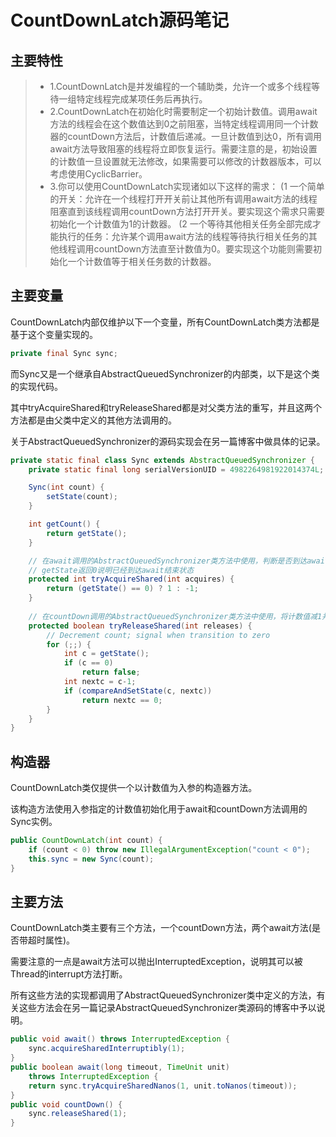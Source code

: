 # CountDownLatch源码笔记
## 主要特性
> * 1.CountDownLatch是并发编程的一个辅助类，允许一个或多个线程等待一组特定线程完成某项任务后再执行。
> * 2.CountDownLatch在初始化时需要制定一个初始计数值。调用await方法的线程会在这个数值达到0之前阻塞，当特定线程调用同一个计数器的countDown方法后，计数值后递减。一旦计数值到达0，所有调用await方法导致阻塞的线程将立即恢复运行。需要注意的是，初始设置的计数值一旦设置就无法修改，如果需要可以修改的计数器版本，可以考虑使用CyclicBarrier。
> * 3.你可以使用CountDownLatch实现诸如以下这样的需求：
>   (1 一个简单的开关：允许在一个线程打开开关前让其他所有调用await方法的线程阻塞直到该线程调用countDown方法打开开关。要实现这个需求只需要初始化一个计数值为1的计数器。
>   (2 一个等待其他相关任务全部完成才能执行的任务：允许某个调用await方法的线程等待执行相关任务的其他线程调用countDown方法直至计数值为0。要实现这个功能则需要初始化一个计数值等于相关任务数的计数器。

## 主要变量
CountDownLatch内部仅维护以下一个变量，所有CountDownLatch类方法都是基于这个变量实现的。

```java
private final Sync sync;
```

而Sync又是一个继承自AbstractQueuedSynchronizer的内部类，以下是这个类的实现代码。

其中tryAcquireShared和tryReleaseShared都是对父类方法的重写，并且这两个方法都是由父类中定义的其他方法调用的。

关于AbstractQueuedSynchronizer的源码实现会在另一篇博客中做具体的记录。

```java
private static final class Sync extends AbstractQueuedSynchronizer {
    private static final long serialVersionUID = 4982264981922014374L;

    Sync(int count) {
        setState(count);
    }

    int getCount() {
        return getState();
    }

    // 在await调用的AbstractQueuedSynchronizer类方法中使用，判断是否到达await结束状态
    // getState返回0说明已经到达await结束状态
    protected int tryAcquireShared(int acquires) {
        return (getState() == 0) ? 1 : -1;
    }
  
    // 在countDown调用的AbstractQueuedSynchronizer类方法中使用，将计数值减1并在计数值到达0时     // 发出信号(返回true)
    protected boolean tryReleaseShared(int releases) {
        // Decrement count; signal when transition to zero
        for (;;) {
            int c = getState();
            if (c == 0)
                return false;
            int nextc = c-1;
            if (compareAndSetState(c, nextc))
                return nextc == 0;
        }
    }
}
```

## 构造器

CountDownLatch类仅提供一个以计数值为入参的构造器方法。

该构造方法使用入参指定的计数值初始化用于await和countDown方法调用的Sync实例。

```java
public CountDownLatch(int count) {
    if (count < 0) throw new IllegalArgumentException("count < 0");
    this.sync = new Sync(count);
}
```

## 主要方法

CountDownLatch类主要有三个方法，一个countDown方法，两个await方法(是否带超时属性)。

需要注意的一点是await方法可以抛出InterruptedException，说明其可以被Thread的interrupt方法打断。

所有这些方法的实现都调用了AbstractQueuedSynchronizer类中定义的方法，有关这些方法会在另一篇记录AbstractQueuedSynchronizer类源码的博客中予以说明。

```java
public void await() throws InterruptedException {
    sync.acquireSharedInterruptibly(1);
}
public boolean await(long timeout, TimeUnit unit)
	throws InterruptedException {
	return sync.tryAcquireSharedNanos(1, unit.toNanos(timeout));
}
public void countDown() {
	sync.releaseShared(1);
}
```